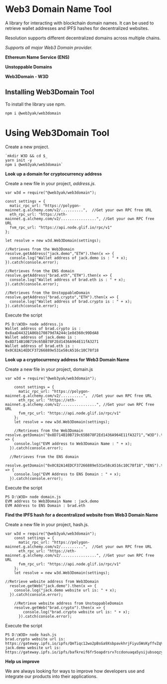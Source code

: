 # Web3 Domain Name Tool
A library for interacting with blockchain domain names. It can be used to retrieve wallet addresses and IPFS hashes for decentralized websites.

Resolution supports different decentralized domains across multiple chains.

*Supports all major Web3 Domain provider.*

**Ethereum Name Service (ENS)**

**Unstoppable Domains**

**Web3Domain - W3D**

## Installing Web3Domain Tool
To install the library use npm.

`npm i @web3yak/web3domain`

# Using Web3Domain Tool

Create a new project.

    `mkdir W3D && cd $_
    yarn init -y
    npm i @web3yak/web3domain`
	
**Look up a domain for cryptocurrency address**

Create a new file in your project, *address.js*.

    var w3d = require("@web3yak/web3domain");
    
    const settings = {
      matic_rpc_url: "https://polygon-mainnet.g.alchemy.com/v2/..........",  //Get your own RPC free URL
      eth_rpc_url: "https://eth-mainnet.g.alchemy.com/v2/................", //Get your own RPC free URL
      fvm_rpc_url: "https://api.node.glif.io/rpc/v1"
    };
    
    let resolve = new w3d.Web3Domain(settings);
    
    //Retrieves from the Web3Domain
    resolve.getAddress("jack.demo","ETH").then(x => {
      console.log("Wallet address of jack.demo is : " + x);
    }).catch(console.error);
    
    //Retrieves from the ENS domain
    resolve.getAddress("brad.eth","ETH").then(x => {
      console.log("Wallet address of brad.eth is : " + x);
    }).catch(console.error);
    
    //Retrieves from the UnstoppableDomain
    resolve.getAddress("brad.crypto","ETH").then(x => {
      console.log("Wallet address of brad.crypto is : " + x);
    }).catch(console.error);
	

Execute the script

    PS D:\W3D> node address.js
    Wallet address of brad.crypto is : 0x8aaD44321A86b170879d7A244c1e8d360c99DdA8
    Wallet address of jack.demo is : 0x8D714B10B719c65B878F2Ed1436A964E11fA3271
    Wallet address of brad.eth is : 0x0C82A14EDCF37266889e531e58cA516c10C78f18

**Look up a cryptocurrency address for Web3 Domain Name**

Create a new file in your project, domain.js

    var w3d = require("@web3yak/web3domain");
    
        const settings = {
          matic_rpc_url: "https://polygon-mainnet.g.alchemy.com/v2/..........",  //Get your own RPC free URL
          eth_rpc_url: "https://eth-mainnet.g.alchemy.com/v2/................", //Get your own RPC free URL
          fvm_rpc_url: "https://api.node.glif.io/rpc/v1"
        };
        let resolve = new w3d.Web3Domain(settings);
    
        //Retrieves from the Web3Domain
    resolve.getDomain("0x8D714B10B719c65B878F2Ed1436A964E11fA3271","W3D").then(x => {
        console.log("EVM address to Web3Domain Name : " + x);
      }).catch(console.error);
      
      //Retrieves from the ENS domain
      resolve.getDomain("0x0C82A14EDCF37266889e531e58cA516c10C78f18","ENS").then(x => {
        console.log("EVM Address to ENS Domain : " + x);
      }).catch(console.error);

Execute the script

    PS D:\W3D> node domain.js
    EVM address to Web3Domain Name : jack.demo
    EVM Address to ENS Domain : brad.eth


**Find the IPFS hash for a decentralized website from Web3 Domain Name**

Create a new file in your project, hash.js.

    var w3d = require("@web3yak/web3domain");
        const settings = {
          matic_rpc_url: "https://polygon-mainnet.g.alchemy.com/v2/..........",  //Get your own RPC free URL
          eth_rpc_url: "https://eth-mainnet.g.alchemy.com/v2/................", //Get your own RPC free URL
          fvm_rpc_url: "https://api.node.glif.io/rpc/v1"
        };
        let resolve = new w3d.Web3Domain(settings);
    
    //Retrieve website address from Web3Domain
      resolve.getWeb("jack.demo").then(x => {
        console.log("jack.demo website url is: " + x);
      }).catch(console.error);
    
        //Retrieve website address from UnstoppableDomain
        resolve.getWeb("brad.crypto").then(x => {
            console.log("brad.crypto website url is: " + x);
          }).catch(console.error);
    

Execute the script

    PS D:\W3D> node hash.js
    brad.crypto website url is: https://gateway.ipfs.io/ipfs/QmTiqc12wo2pBsGa9XsbpavkhrjFiyuSWsKyffvZqVGtut
    jack.demo website url is: https://gateway.ipfs.io/ipfs/bafkreif6fr5oapdrsrv7ccdonuaqa5ysijubsoqzy323ocrr4gobbegg4i
	

**Help us improve**

We are always looking for ways to improve how developers use and integrate our products into their applications. 
